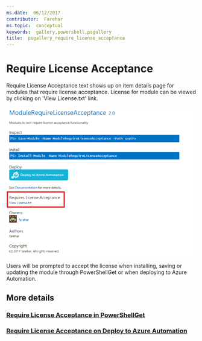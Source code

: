 ```yaml
---
ms.date:  06/12/2017
contributor:  Farehar
ms.topic:  conceptual
keywords:  gallery,powershell,psgallery
title:  psgallery_require_license_acceptance
---
```


Require License Acceptance
===========================

Require License Acceptance text shows up on item details page for modules that require license acceptance. License for module can be viewed by clicking on 'View License.txt' link.

![Require License Acceptance](Images/RequireLicenseAcceptance.png)

Users will be prompted to accept the license when installing, saving or updating the module through PowerShellGet or when deploying to Azure Automation.

## More details
### [Require License Acceptance in PowerShellGet](../psget/module/RequireLicenseAcceptance.md)
### [Require License Acceptance on Deploy to Azure Automation](psgallery_deploy_to_azure_automation_requireLicenseAcceptance.md)